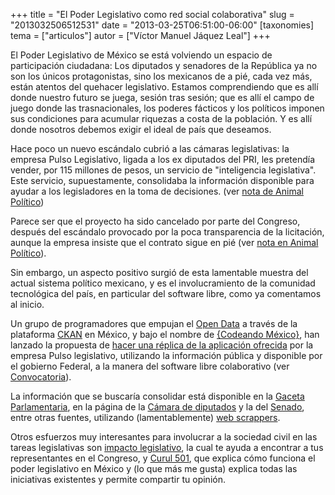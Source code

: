 +++
title = "El Poder Legislativo como red social colaborativa"
slug = "2013032506512531"
date = "2013-03-25T06:51:00-06:00"
[taxonomies]
tema = ["articulos"]
autor = ["Víctor Manuel Jáquez Leal"]
+++

El Poder Legislativo de México se está volviendo un espacio de
participación ciudadana: Los diputados y senadores de la República ya no
son los únicos protagonistas, sino los mexicanos de a pié, cada vez más,
están atentos del quehacer legislativo. Estamos comprendiendo que es
allí donde nuestro futuro se juega, sesión tras sesión; que es allí el
campo de juego donde las trasnacionales, los poderes fácticos y los
políticos imponen sus condiciones para acumular riquezas a costa de la
población. Y es allí donde nosotros debemos exigir el ideal de país que
deseamos.

Hace poco un nuevo escándalo cubrió a las cámaras legislativas: la
empresa Pulso Legislativo, ligada a los ex diputados del PRI, les
pretendía vender, por 115 millones de pesos, un servicio de
"inteligencia legislativa". Este servicio, supuestamente, consolidaba la
información disponible para ayudar a los legisladores en la toma de
decisiones. (ver [nota de Animal
Político](http://www.animalpolitico.com/2013/03/contratacion-de-pulso-legislativo-viola-la-ley-expertos/))

Parece ser que el proyecto ha sido cancelado por parte del Congreso,
después del escándalo provocado por la poca transparencia de la
licitación, aunque la empresa insiste que el contrato sigue en pié (ver
[nota en Animal
Político](http://www.animalpolitico.com/2013/03/firmamos-contrato-desde-enero-y-no-han-cancelado-pulso-legislativo/)).

<!-- more -->
Sin embargo, un aspecto positivo surgió de esta lamentable muestra del
actual sistema político mexicano, y es el involucramiento de la
comunidad tecnológica del país, en particular del software libre, como
ya comentamos al inicio.

Un grupo de programadores que empujan el [Open
Data](http://okfn.org/opendata/) a través de la plataforma
[CKAN](http://ckan.org/) en México, y bajo el nombre de [{Codeando
México}](http://codeandomexico.org/), han lanzado la propuesta de [hacer
una réplica de la aplicación
ofrecida](http://codeandomexico.org/proyectos/21) por la empresa Pulso
legislativo, utilizando la información pública y disponible por el
gobierno Federal, a la manera del software libre colaborativo (ver
[Convocatoria](http://goo.gl/rET6p)).

La información que se buscaría consolidar está disponible en la [Gaceta
Parlamentaria](http://gaceta.diputados.gob.mx/), en la página de la
[Cámara de diputados](http://www.diputados.gob.mx) y la del
[Senado](http://www.senado.gob.mx/), entre otras fuentes, utilizando
(lamentablemente) [web
scrappers](https://github.com/CodeandoMexico/los-scrapers).

Otros esfuerzos muy interesantes para involucrar a la sociedad civil en
las tareas legislativas son [impacto
legislativo](http://www.impactolegislativo.org.mx), la cual te ayuda a
encontrar a tus representantes en el Congreso, y [Curul
501](http://curul501.org/), que explica cómo funciona el poder
legislativo en México y (lo que más me gusta) explica todas las
iniciativas existentes y permite compartir tu opinión.


